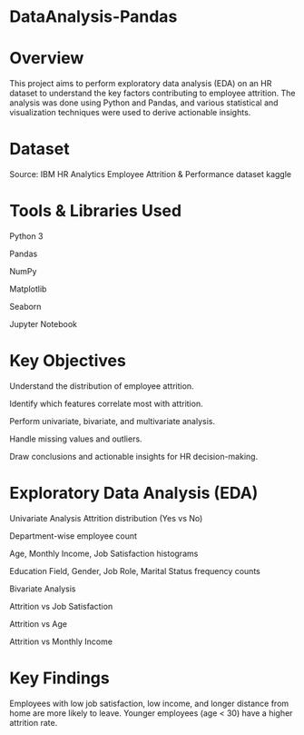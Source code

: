 # DataAnalysis-Pandas
# Overview
This project aims to perform exploratory data analysis (EDA) on an HR dataset to understand the key factors contributing to employee attrition. The analysis was done using Python and Pandas, and various statistical and visualization techniques were used to derive actionable insights.
# Dataset
Source: IBM HR Analytics Employee Attrition & Performance dataset kaggle

#  Tools & Libraries Used

Python 3

Pandas

NumPy

Matplotlib

Seaborn

Jupyter Notebook

#  Key Objectives
Understand the distribution of employee attrition.

Identify which features correlate most with attrition.

Perform univariate, bivariate, and multivariate analysis.

Handle missing values and outliers.

Draw conclusions and actionable insights for HR decision-making.

# Exploratory Data Analysis (EDA)

Univariate Analysis
Attrition distribution (Yes vs No)

Department-wise employee count

Age, Monthly Income, Job Satisfaction histograms

Education Field, Gender, Job Role, Marital Status frequency counts

Bivariate Analysis

Attrition vs Job Satisfaction

Attrition vs Age

Attrition vs Monthly Income

# Key Findings

Employees with low job satisfaction, low income, and longer distance from home are more likely to leave.
Younger employees (age < 30) have a higher attrition rate.

